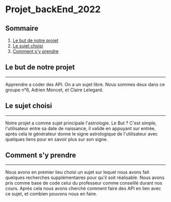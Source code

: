 # Projet_backEnd_2022

## Sommaire
1. [Le but de notre projet](#but_du_projet)
2. [Le sujet choisi](#sujet)
3. [Comment s'y prendre](#Comment)

## Le but de notre projet
***
Apprendre a coder des API. On a un sujet libre. Nous sommes deux dans ce groupe n°6, Adrien Moncet, et Claire Lelegard.

## Le sujet choisi
***
Notre projet a comme sujet principale l'astrologie. Le But ? C'est simple, l'utilisateur entre sa date de naissance, il valide en appuyant sur entrée, après cela le générateur donne le signe astrologique de l'utilisateur avec quelques liens pour en savoir plus sur son signe. 

## Comment s'y prendre
***
Nous avons en premier lieu choisi un sujet sur lequel nous avons fait quelques recherches supplémentaires pour qu'il soit réalisable. Nous avons pris comme base de code celui du professeur comme conseillé durant nos cours. Après cela nous avons cherché comment faire des API en lien avec ce sujet, et combien pouvons nous en faire.
